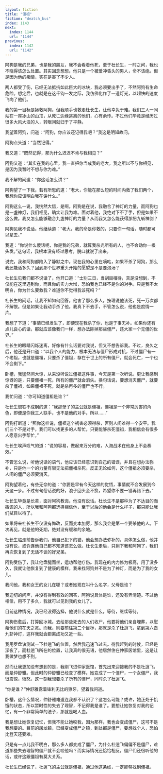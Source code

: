 ```yaml
---
layout: fiction
title: "僵祖"
fiction: "deatch_bus"
index: 1143
next:
  index: 1144
  url: "1144"
previous:
  index: 1142
  url: "1142"
---
```

阿狗是我的兄弟，也是我的朋友，我不会看着他死，至于杜长生，一时之间，我也不晓得该怎么处置。其实回念想想，他只是一个被爱冲昏头的男人，命不该绝。但是因为他的痴情，实在是害了不少人。

两人都受了伤，已经无法抵抗如此巨大的冰块，我必须要出手了，不然阿狗有生命危险。想定后，也就是在这千钧一发之际，我仿佛化作了一道灯光，以超快的速度飞向了他们。

我的第一目标是拯救阿狗，但我顺手也救走杜长生，让他幸免于难。我们三人一同站在一座冰山的山顶，从死亡边缘逃离的他们，心有余悸。不过他们毕竟是经历过很多大风大浪的人，转眼间就归于了平静。

我望着阿狗，问道：“阿狗，你应该还记得我吧？”我这是明知故问。

阿狗点头道：“当然记得。”

我又道：“既然记得，那为什么迟迟不肯与我相见？”

阿狗又道：“其实在我的心里，我一直把你当成我的老大，我之所以不与你相见，是因为我暂时不想与你为难。”

我不解的问道：“你这话怎么讲？”

阿狗望了一下我，若有所思的道：“老大，你能在那么短的时间内救了我们两个，我想你应该明白我在讲什么。”

阿狗这么一说，我恍然大悟，是啊，阿狗是在说，我融合了神灯的力量，而阿狗也是一盏神灯，我们相见，确实让我为难。面对着他，我绝对下不了手，但是如果不这么做，我又怎么能够融合九盏神灯的力量？从而我又怎么能获得那把九斩神剑？

阿狗见我不说话，他继续道：“老大，我的命是你救的，只要你一句话，随时都可以拿去。”

我道：“你说什么傻话呢，你是我的兄弟，就算我杀光所有的人，也不会动你一根头发。”这句话，我根本没有经过思考，脱口就说了出来。

说完，我和阿狗都陷入了静默之中，现在我的心里在嘀咕，如果不杀了阿狗，那么我还能活多久？回到那个世界重头开始的愿望是不是要泡汤？

杜长生见我们都不说话了，他开口道：“士别三日，当刮目相待，真是没想到，不仅能在这里遇到你，而且你的实力大增，恐怕我也已经不是你的对手。只是我不太明白，你为什么要救我？难道你不觉得我该死吗？”

杜长生的问话，让我不知如何回答。他害了那么多人，按理说他该死，死一万次都不解恨。但是如果让我动手杀了他，我真下不去手，不管怎么说，他也是痴情一片。

我想了下道：“事情已经发生了，即便现在我杀了你，也是于事无补。如果你还有点儿良心的话，那就应该像我们一样，想办法除掉那些僵尸，还大家一个无僵的世界。”

杜长生的眼睛闪烁迷离，好像有什么话要对我说，但又不想告诉我。不过，良久之后，他还是开口道：“以我个人的能力，根本无法与僵尸形成对抗，不过僵尸有一个老祖，也就是僵祖，只要杀了僵祖，存在于世上的所有僵尸，就会死亡，一个也不会剩下。”

卧槽，我猛然间大惊，从来没听说过僵祖这件事，今天是第一次听说。更让我感到惊讶的是，只要僵祖一死，所有的僵尸就会消失。换句话说，要想消灭僵尸，就要杀了僵祖，如果僵祖不死，就是杀再多的僵尸也不行。

我忙问道：“你可知道僵祖是谁？”

杜长生恨铁不成钢的道：“我那孽子的主公就是僵祖，僵祖是一个非常厉害的角色，即便是你我三人联手，也不是他的对手，所以……”

阿狗打断道：“照你这样说，僵祖这个祸害必须得杀，否则人间难得一个安平。我们三个不是对手，我们可以找更多的人帮忙，只要能够杀死僵祖，我相信会有很多人愿意出手帮忙。”

杜长生唉声叹气的道：“说的容易，做起来万分的难，人海战术在他身上不会奏效。”

不管怎么说，听他说话的语气，他应该已经意识到自己的错误，并且在想办法弥补，只是他一个的力量有限无法把僵祖杀死。反正无论如何，这个僵祖必须要杀，人间的僵尸必须要消灭。

阿狗望着他，有些无奈的道：“你要是早有今天这样的觉悟，事情就不会发展到今天这一步。不过有句俗话说的好，浪子回头金不换，希望你不要一错再错下去。”

杜长生毕竟是长辈，面对阿狗教诲，他没有说话。杜长生不是那种为了不达目的而撒谎的人，所以我和阿狗都选择相信他，至于以后的他会是什么样子，那只能让我们拭目以待了。

如果将来杜长生不仅没有悔改，反而变本加厉，那么我会是第一个要杀他的人。下次再见，就是他的死期，绝对没有缓和的余地。

杜长生临走前告诉我们，他自己犯下的错，他会想办法弥补的，具体怎么做，他并没有说，或许连他自己都不知道该怎么做。杜长生走后，只剩下我和阿狗了，我们再次恢复到了无话不谈的好兄弟。

阿狗受伤了，我让他盘腿而坐，运功帮他疗伤。我现在的内力修为极高，用了没多久，我就让他恢复到了健康的模样。我来找阿狗并不是为了神灯，而是为了我的女儿。

我问他，我和女王的女儿在哪？或者她现在叫什么名字，父母是谁？

我迫切的问声，并没有得到有效的回答，阿狗说具体是谁，还没有弄清楚。不过他相信，用不了多久，我就可以见到我的女儿了。

目前这种情况，我已经没得选择，他说什么就是什么，等待，继续等待。

阿狗伤愈后，打算回冰城，去给那些死去的人们收尸，他要将他们亲自埋葬，以慰藉他们的在天之灵。而我，则要前往第二个目标，那就是杀了杜逍飞，拿到第六盏九斩神灯，这样我就会距离成功又近一些。

我用罗盘诀测试一下杜逍飞的位置，然后我迅速飞过去。待我赶到的时候，已经是深夜了，而杜逍飞所在的位置，让我真的很无语，他居然住在仲家医馆里，这是让我做梦也想不到。

然而让我更加没有想到的是，我刚飞进仲家医馆，首先出来迎接我的不是杜逍飞，而是仲舒雅。但此时的仲舒雅已经变了模样，她变成了一个僵尸，一个女僵尸，我很震惊，愤怒，这一刻我想要杀了所有的僵尸，同时杀了杜逍飞。

“你是谁？”仲舒雅露着锋利无比的獠牙，望着我问道。

卧槽，这什么情况，仲舒雅难道连我都不认识了？这怎么可能？或许，她正处于饥饿的状态，所以暂时性的失去了理智，不记得我是谁了。要想让她恢复对我的记忆，有一个非常简单的法子，那就是喝人血。

我是想让她恢复记忆，但我不能让她咬我，因为那样，我也会变成僵尸，这可不是我想要的。目前的屠龙镇，已经变成僵尸之镇，到处都是僵尸，要想找个人，恐怕比登天还要难。

只是有一点儿我不明白，那么多人都变成了僵尸，为什么杜逍飞偏偏不是僵尸，难道那些失去理智的僵尸就不会咬他吗？而实际情况还恰恰相反，僵尸们还很听他的话，或许这跟僵祖有莫大关系。

杜长生已经说了，杜逍飞的主公就是僵祖，通过他这条线，一定能够找到僵祖。